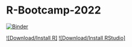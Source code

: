 # R-Bootcamp-2022

[![Binder](https://mybinder.org/badge_logo.svg)](https://mybinder.org/v2/gh/ccss-rs/R-Bootcamp-2022/main?urlpath=rstudio)

[![Download/Install R]](https://www.r-project.org/)
[![Download/Install RStudio]](https://www.rstudio.com/products/rstudio/download/)
